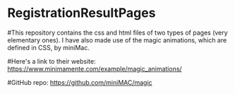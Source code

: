 # RegistrationResultPages

#This repository contains the css and html files of two types of pages (very elementary ones). 
I have also made use of the magic animations, which are defined in CSS, by miniMac. 

#Here's a link to their website: https://www.minimamente.com/example/magic_animations/ 

#GitHub repo: https://github.com/miniMAC/magic


